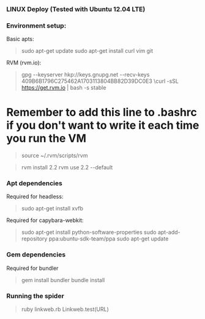 ### LINUX Deploy (Tested with Ubuntu 12.04 LTE)

### Environment setup:

Basic apts:

> sudo apt-get update
> sudo apt-get install curl vim git

RVM (rvm.io):

> gpg --keyserver hkp://keys.gnupg.net --recv-keys 409B6B1796C275462A1703113804BB82D39DC0E3
> \curl -sSL https://get.rvm.io | bash -s stable

# Remember to add this line to .bashrc if you don't want to write it each time you run the VM
> source ~/.rvm/scripts/rvm

> rvm install 2.2
> rvm use 2.2 --default


### Apt dependencies

Required for headless:

> sudo apt-get install xvfb

Required for capybara-webkit:

> sudo apt-get install python-software-properties
> sudo apt-add-repository ppa:ubuntu-sdk-team/ppa
> sudo apt-get update


### Gem dependencies

Required for bundler

> gem install bundler
> bundle install



### Running the spider
> ruby linkweb.rb
> Linkweb.test(URL)